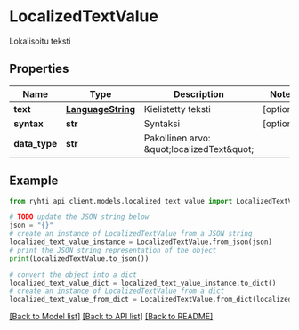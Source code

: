 # LocalizedTextValue

Lokalisoitu teksti

## Properties

Name | Type | Description | Notes
------------ | ------------- | ------------- | -------------
**text** | [**LanguageString**](LanguageString.md) | Kielistetty teksti | [optional] 
**syntax** | **str** | Syntaksi | [optional] 
**data_type** | **str** | Pakollinen arvo: \&quot;localizedText\&quot; | 

## Example

```python
from ryhti_api_client.models.localized_text_value import LocalizedTextValue

# TODO update the JSON string below
json = "{}"
# create an instance of LocalizedTextValue from a JSON string
localized_text_value_instance = LocalizedTextValue.from_json(json)
# print the JSON string representation of the object
print(LocalizedTextValue.to_json())

# convert the object into a dict
localized_text_value_dict = localized_text_value_instance.to_dict()
# create an instance of LocalizedTextValue from a dict
localized_text_value_from_dict = LocalizedTextValue.from_dict(localized_text_value_dict)
```
[[Back to Model list]](../README.md#documentation-for-models) [[Back to API list]](../README.md#documentation-for-api-endpoints) [[Back to README]](../README.md)


